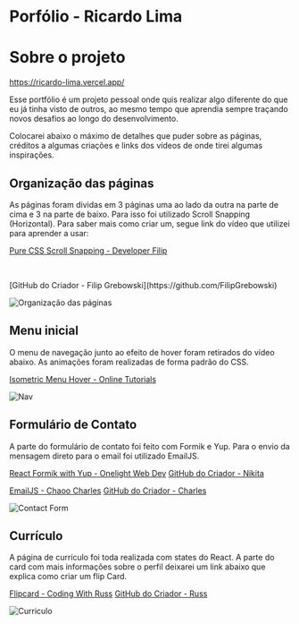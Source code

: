 # Porfólio - Ricardo Lima

# Sobre o projeto

https://ricardo-lima.vercel.app/

Esse portfólio é um projeto pessoal onde quis realizar algo diferente do que eu já tinha visto de outros, ao mesmo tempo que aprendia sempre traçando novos desafios ao longo do desenvolvimento.

Colocarei abaixo o máximo de detalhes que puder sobre as páginas, créditos a algumas criações e links dos vídeos de onde tirei algumas inspirações.


## Organização das páginas

As páginas foram dividas em 3 páginas uma ao lado da outra na parte de cima e 3 na parte de baixo. Para isso foi utilizado Scroll Snapping (Horizontal).
Para saber mais como criar um, segue link do vídeo que utilizei para aprender a usar:

[Pure CSS Scroll Snapping - Developer Filip](https://youtu.be/pNPkVQD7vlM)
<p>&nbsp;</p>
[GitHub do Criador - Filip Grebowski](https://github.com/FilipGrebowski)

![Organização das páginas](https://i.imgur.com/T4rtQhR.png) 

## Menu inicial 
O menu de navegação junto ao efeito de hover foram retirados do vídeo abaixo. 
As animações foram realizadas de forma padrão do CSS.

[Isometric Menu Hover - Online Tutorials](https://www.youtube.com/watch?v=MmdKeypSxE8)

![Nav](https://i.imgur.com/JJzu2p1.png) 

## Formulário de Contato   
A parte do formulário de contato foi feito com Formik e Yup. 
Para o envio da mensagem direto para o email foi utilizado EmailJS.

[React Formik with Yup - Onelight Web Dev](https://www.youtube.com/watch?v=7Ophfq0lEAY)
[GitHub do Criador - Nikita](https://github.com/nikitapryymak)

[EmailJS - Chaoo Charles](https://www.youtube.com/watch?v=bMq2riFCF90)
[GitHub do Criador - Charles](https://github.com/chaoocharles)

![Contact Form](https://i.imgur.com/bSHEpkf.png) 

## Currículo
A página de currículo foi toda realizada com states do React. A parte do card com mais informações sobre o perfil deixarei um link abaixo que explica como criar um flip Card.


[Flipcard - Coding With Russ](https://www.youtube.com/watch?v=NCLdf661ILE)
[GitHub do Criador - Russ](https://github.com/russs123)

![Curriculo](https://i.imgur.com/hA7KdMZ.png)
